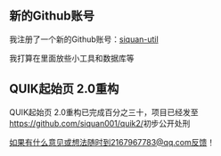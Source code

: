

## 新的Github账号

我注册了一个新的Github账号：[siquan-util](https://github.com/siquan-util)

我打算在里面放些小工具和数据库等

## QUIK起始页 2.0重构

QUIK起始页 2.0重构已完成百分之三十，项目已经发至<https://github.com/siquan001/quik2/>初步公开处刑

如果有什么意见或想法随时到2167967783@qq.com反馈！